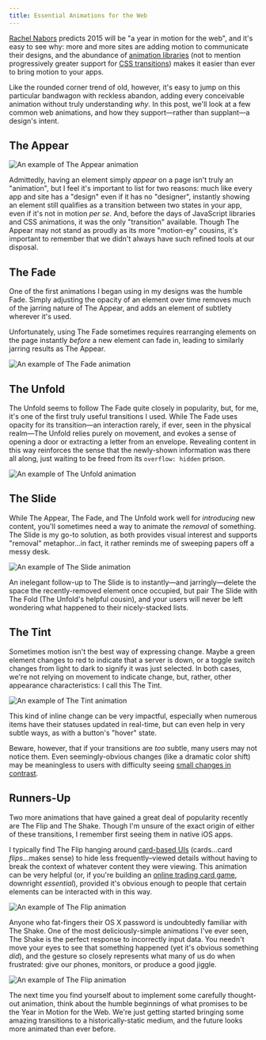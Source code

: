 ```yaml
---
title: Essential Animations for the Web
---
```


[Rachel Nabors](http://rachelnabors.com/) predicts 2015 will be "a year in motion for the web", and it's easy to see why: more and more sites are adding motion to communicate their designs, and the abundance of [animation libraries](http://julian.com/research/velocity/) (not to mention progressively greater support for [CSS transitions](http://caniuse.com/#feat=css-transitions)) makes it easier than ever to bring motion to your apps.

Like the rounded corner trend of old, however, it's easy to jump on this particular bandwagon with reckless abandon, adding every conceivable animation without truly understanding _why_. In this post, we'll look at a few common web animations, and how they support—rather than supplant—a design's intent.

## The Appear

![An example of The Appear animation]($/1-the-appear.gif)

Admittedly, having an element simply _appear_ on a page isn't truly an "animation", but I feel it's important to list for two reasons: much like every app and site has a "design" even if it has no "designer", instantly showing an element still qualifies as a transition between two states in your app, even if it's not in motion _per se_. And, before the days of JavaScript libraries and CSS animations, it was the only "transition" available. Though The Appear may not stand as proudly as its more "motion-ey" cousins, it's important to remember that we didn't always have such refined tools at our disposal.

## The Fade

One of the first animations I began using in my designs was the humble Fade. Simply adjusting the opacity of an element over time removes much of the jarring nature of The Appear, and adds an element of subtlety wherever it's used.

Unfortunately, using The Fade sometimes requires rearranging elements on the page instantly _before_ a new element can fade in, leading to similarly jarring results as The Appear.

![An example of The Fade animation]($/2-the-fade.gif)

## The Unfold

The Unfold seems to follow The Fade quite closely in popularity, but, for me, it's one of the first truly useful transitions I used. While The Fade uses opacity for its transition—an interaction rarely, if ever, seen in the physical realm—The Unfold relies purely on movement, and evokes a sense of opening a door or extracting a letter from an envelope. Revealing content in this way reinforces the sense that the newly-shown information was there all along, just waiting to be freed from its `overflow: hidden` prison.

![An example of The Unfold animation]($/3-the-unfold.gif)

## The Slide

While The Appear, The Fade, and The Unfold work well for _introducing_ new content, you'll sometimes need a way to animate the _removal_ of something. The Slide is my go-to solution, as both provides visual interest and supports "removal" metaphor...in fact, it rather reminds me of sweeping papers off a messy desk.

![An example of The Slide animation]($/4-the-slide.gif)

An inelegant follow-up to The Slide is to instantly—and jarringly—delete the space the recently-removed element once occupied, but pair The Slide with The Fold (The Unfold's helpful cousin), and your users will never be left wondering what happened to their nicely-stacked lists.

## The Tint

Sometimes motion isn't the best way of expressing change. Maybe a green element changes to red to indicate that a server is down, or a toggle switch changes from light to dark to signify it was just selected. In both cases, we're not relying on movement to indicate change, but, rather, other appearance characteristics: I call this The Tint.

![An example of The Tint animation]($/5-the-tint.gif)

This kind of inline change can be very impactful, especially when numerous items have their statuses updated in real-time, but can even help in very subtle ways, as with a button's "hover" state.

Beware, however, that if your transitions are _too_ subtle, many users may not notice them. Even seemingly-obvious changes (like a dramatic color shift) may be meaningless to users with difficulty seeing [small changes in contrast](http://www.w3.org/TR/UNDERSTANDING-WCAG20/visual-audio-contrast-contrast.html).

## Runners-Up

Two more animations that have gained a great deal of popularity recently are The Flip and The Shake. Though I'm unsure of the exact origin of either of these transitions, I remember first seeing them in native iOS apps.

I typically find The Flip hanging around [card-based UIs](http://semantic-ui.com/views/card.html) (cards...card _flips_...makes sense) to hide less frequently–viewed details without having to  break the context of whatever content they were viewing. This animation can be very helpful (or, if you're building an [online trading card game](http://neonmob.com/), downright _essential_), provided it's obvious enough to people that certain elements can be interacted with in this way.

![An example of The Flip animation]($/6-the-flip.gif)

Anyone who fat-fingers their OS X password is undoubtedly familiar with The Shake. One of the most deliciously-simple animations I've ever seen, The Shake is the perfect response to incorrectly input data. You needn't move your eyes to see that something happened (yet it's obvious something _did_), and the gesture so closely represents what many of us do when frustrated: give our phones, monitors, or produce a good jiggle.

![An example of The Flip animation]($/7-the-shake.gif)

The next time you find yourself about to implement some carefully thought-out animation, think about the humble beginnings of what promises to be the Year in Motion for the Web. We're just getting started bringing some amazing transitions to a historically-static medium, and the future looks more animated than ever before.

